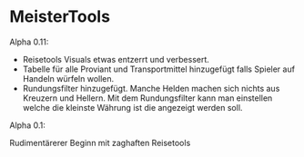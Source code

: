 # MeisterTools

Alpha 0.11:

- Reisetools Visuals etwas entzerrt und verbessert.
- Tabelle für alle Proviant und Transportmittel hinzugefügt falls Spieler auf Handeln würfeln wollen. 
- Rundungsfilter hinzugefügt. Manche Helden machen sich nichts aus Kreuzern und Hellern. Mit dem Rundungsfilter kann man einstellen welche die kleinste Währung ist die angezeigt werden soll.




Alpha 0.1:

Rudimentärerer Beginn mit zaghaften Reisetools
